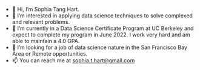 - 👋 Hi, I’m Sophia Tang Hart.
- 👀 I’m interested in applying data science techniques to solve complexed and relevant problems.
- 🌱 I’m currently in a Data Science Certificate Program at UC Berkeley and expect to complete my program in June 2022. I work very hard and am able to maintain a 4.0 GPA.
- 💞️ I’m looking for a job of data science nature in the San Francisco Bay Area or Remote opportunities.
- 📫 You can reach me at sophia.t.hart@gmail.com

<!---
SophiaTangHart/SophiaTangHart is a ✨ special ✨ repository because its `README.md` (this file) appears on your GitHub profile.
You can click the Preview link to take a look at your changes.
--->
